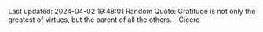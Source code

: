 Last updated: 2024-04-02 19:48:01
Random Quote: Gratitude is not only the greatest of virtues, but the parent of all the others. - Cicero